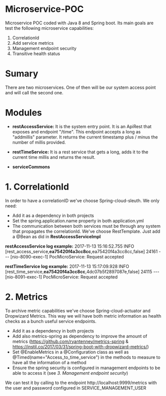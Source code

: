 # Microservice-POC

Microservice POC coded with Java 8 and Spring boot. Its main goals are test the following microservice capabilities:

  1. CorrelationId
  2. Add service metrics
  3. Management endpoint security
  4. Transitive health status

# Sumary

  There are two microservices. One of then will be our system access point and will call the second one.

# Modules

  - **restAccessService:** It is the system entry point. It is an ApiRest that exposes and endpoint "/time". This endpoint
  accepts a long as "addmillis" parameter. It returns the current timestamp plus / minus the number of millis provided.

  - **restTimeService:** It is a rest service that gets a long, adds it to the current time millis and returns the result.

  - **serviceCommons**

# 1. CorrelationId

  In order to have a correlationID we've choose Spring-cloud-sleuth. We only need:
   - Add it as a dependency in both projects
   - Set the spring.application.name property in both application.yml
   - The communication between both services must be through any system that propagates the correlationId. We've choose
    RestTemplate. Just add a @Bean as did in **RestAccessServiceImpl**

  **restAccessService log example:**
  2017-11-13 15:16:52.755  INFO [rest_access_service,**ea75420f4a3cc8cc**,ea75420f4a3cc8cc,false] 24161 --- [nio-8090-exec-1] PocMicroService: Request accepted

  **restTimeService log example:**
  2017-11-13 15:17:09.928  INFO [rest_time_service,**ea75420f4a3cc8cc**,4dc07b5f2897087e,false] 24115 --- [nio-8091-exec-1] PocMicroService: Request accepted

# 2. Metrics

  To archive metric capabilities we've choose Spring-cloud-actuator and Dropwizard Metrics. This way we will have both metric information as health
  checks as a bunch useful service endpoints.
   - Add it as a dependency in both projects
   - Add also metrics-spring as dependency to improve the amount of metrics (https://github.com/ryantenney/metrics-spring & https://instil.co/2017/03/31/spring-boot-with-dropwizard-metrics/)
   - Set @EnableMetrics in a @Configuration class as well as @Timed(name="Access_to_time_service") in the methods to measure to have all the information of a method
   - Ensure the spring security is configured in management endpoints to be able to access it (see *3. Management endpoint security*)

  We can test it by calling to the endpoint http://localhost:9999/metrics with the user and password configured in SERVICE_MANAGEMENT_USER